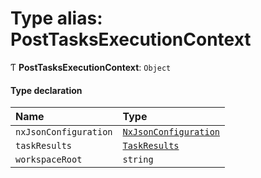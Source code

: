 # Type alias: PostTasksExecutionContext

Ƭ **PostTasksExecutionContext**: `Object`

#### Type declaration

| Name                  | Type                                                                                   |
| :-------------------- | :------------------------------------------------------------------------------------- |
| `nxJsonConfiguration` | [`NxJsonConfiguration`](../../reference/core-api/devkit/documents/NxJsonConfiguration) |
| `taskResults`         | [`TaskResults`](../../reference/core-api/devkit/documents/TaskResults)                 |
| `workspaceRoot`       | `string`                                                                               |
